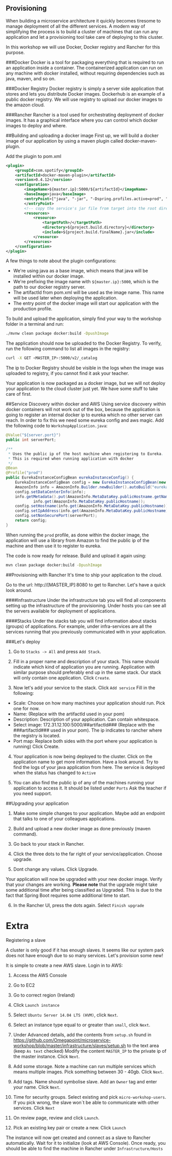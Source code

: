 Provisioning
-------
When building a microservice architecture it quickly becomes tiresome to manage deployment of all the different services. 
A modern way of simplifying the process is to build a cluster of machines that can run any application and let a provisioning tool take care of deploying to this cluster. 

In this workshop we will use Docker, Docker registry and Rancher for this purpose. 

###Docker
Docker is a tool for packaging everything that is required to run an application inside a container. 
The containerized application can run on any machine with docker installed, without requiring dependencies such as java, maven, and so on.

###Docker Registry
Docker registry is simply a server side application that stores and lets you distribute Docker images. Dockerhub is an example of a public docker registry. 
We will use registry to upload our docker images to the amazon cloud.

###Rancher
Rancher is a tool used for orchestrating deployment of docker images. It has a graphical interface where you can control which docker images to deploy and where.
 
##Building and uploading a docker image
First up, we will build a docker image of our application by using a maven plugin called docker-maven-plugin.
 
Add the plugin to pom.xml
```xml
<plugin>
    <groupId>com.spotify</groupId>
    <artifactId>docker-maven-plugin</artifactId>
    <version>0.4.12</version>
    <configuration>
        <imageName>${master.ip}:5000/${artifactId}</imageName>
        <baseImage>java</baseImage>
        <entryPoint>["java", "-jar", "-Dspring.profiles.active=prod", "/${project.build.finalName}.jar"]
        </entryPoint>
        <!-- copy the service's jar file from target into the root directory of the image -->
        <resources>
            <resource>
                <targetPath>/</targetPath>
                <directory>${project.build.directory}</directory>
                <include>${project.build.finalName}.jar</include>
            </resource>
        </resources>
    </configuration>
</plugin>
```

A few things to note about the plugin configurations:
* We're using java as a base image, which means that java will be installed within our docker image.
* We're prefixing the image name with `${master.ip}:5000`, which is the path to our docker registry server.
* The artifactId from pom.xml will be used as the image name. This name will be used later when deploying the application.
* The entry point of the docker image will start our application with the production profile.

To build and upload the application, simply find your way to the workshop folder in a terminal and run:

```bash
./mvnw clean package docker:build -DpushImage
```

The application should now be uploaded to the Docker Registry. To verify, run the following command to list all images in the registry:

```bash
curl -X GET <MASTER_IP>:5000/v2/_catalog
```

The ip to Docker Registry should be visible in the logs when the image was uploaded to registry, if you cannot find it ask your teacher.

Your application is now packaged as a docker image, but we will not deploy your application to the cloud cluster just yet. We have some stuff to take care of first. 

##Service Discovery within docker and AWS
Using service discovery within docker containers will not work out of the box, because the application is going to register an internal docker ip to eureka which no other server can reach.
In order to fix this we need some eureka config and aws magic. Add the following code to `WorkshopApplication.java`:
  
```java
@Value("${server.port}")
public int serverPort;

/**
 * Uses the public ip of the host machine when registering to Eureka.
 * This is required when running application with docker
 */
@Bean
@Profile("prod")
public EurekaInstanceConfigBean eurekaInstanceConfig() {
    EurekaInstanceConfigBean config = new EurekaInstanceConfigBean(new InetUtils(new InetUtilsProperties()));
    AmazonInfo info = AmazonInfo.Builder.newBuilder().autoBuild("eureka");
    config.setDataCenterInfo(info);
    info.getMetadata().put(AmazonInfo.MetaDataKey.publicHostname.getName(),
            info.get(AmazonInfo.MetaDataKey.publicHostname));
    config.setHostname(info.get(AmazonInfo.MetaDataKey.publicHostname));
    config.setIpAddress(info.get(AmazonInfo.MetaDataKey.publicHostname));
    config.setNonSecurePort(serverPort);
    return config;
}
```

When running the `prod` profile, as done within the docker image, the application will use a library from Amazon to find the public ip of the machine and then use it to register to eureka. 

The code is now ready for release. Build and upload it again using: 

```bash
mvn clean package docker:build -DpushImage
```

##Provisioning with Rancher
It's time to ship your application to the cloud. 

Go to the url: http://[MASTER_IP]:8080 to get to Rancher. Let's have a quick look around.

####Infrastructure 
Under the infrastructure tab you will find all components setting up the infrastructure of the provisioning. Under hosts you can see all the servers available for deployment of applications. 

####Stacks
Under the stacks tab you will find information about stacks (groups) of applications. For example, under infra-services are all the services running that you previously communicated with in your application.
 
###Let's deploy
1. Go to `Stacks -> All` and press `Add Stack`. 
2. Fill in a proper name and description of your stack. 
This name should indicate which kind of application you are running. Application with similar purpose should preferably end up in the same stack. Our stack will only contain one application.
Click `Create`.

3.  Now let's add your service to the stack. Click `Add service`
Fill in the following:
* Scale: Choose on how many machines your application should run. Pick one for now.
* Name: <artifactId> (Replace with the artifactId used in your pom)
* Description: Description of your application. Can contain whitespace.
* Select image: 172.31.12.100:5000/##artifactId### (Replace with the ###artifactId### used in your pom). The ip indicates to rancher where the registry is located. 
* Port map: Replace both sides with the port where your application is running)
Click Create.

4. Your application is now being deployed to the cluster. Click on the application name to get more information. 
Have a look around. Try to find the logs of your java application from here. The service is deployed when the status has changed to `Active`

5. You can also find the public ip of any of the machines running your application to access it. It should be listed under `Ports` 
Ask the teacher if you need support. 

##Upgrading your application
1. Make some simple changes to your application. Maybe add an endpoint that talks to one of your colleagues applications.
 
2. Build and upload a new docker image as done previously (maven command).

3. Go back to your stack in Rancher.
 
4. Click the three dots to the far right of your service/application. Choose upgrade.

5. Dont change any values. Click Upgrade.

Your application will now be upgraded with your new docker image. Verify that your changes are working. **Please note** that the upgrade might take some additional time after being
classified as Upgraded. This is due to the fact that Spring Boot requires some additional time to start.

6. In the Rancher UI, press the dots again. Select `Finish upgrade`
 
# Extra
Registering a slave

A cluster is only good if it has enough slaves. It seems like our system park does not have enough due to so many services. Let's provision some new!

It is simple to create a new AWS slave. Login in to AWS:
1. Access the AWS Console

2. Go to EC2 

3. Go to correct region (Ireland)

4. Click `Launch instance`

5. Select `Ubuntu Server 14.04 LTS (HVM)`, click `Next`.

6. Select an instance type equal to or greater than `small`, click `Next`.

7. Under Advanced details, add the contents from `setup.sh` found in https://github.com/Omegapoint/microservice-workshop/blob/master/infrastructure/slaves/setup.sh to the text area (keep `As text` checked)
Modify the content `MASTER_IP` to the private ip of the master instance. Click `Next`.

8. Add some storage. Note a machine can run multiple services which means multiple images. Pick something between 30 - 40gb. Click `Next`.

9. Add tags. Name should symbolise slave. Add an `Owner` tag and enter your name. Click `Next`.

10. Time for security groups. Select existing and pick `micro-workshop-users`. If you pick wrong, the slave won´t be able to communicate with other services. Click `Next`

11. On review page, review and click `Launch`.

12. Pick an existing key pair or create a new. Click `Launch`

The instance will now get created and connect as a slave to Rancher automatically. Wait for it to initialize (look at AWS Console). Once ready, you should be able to find the machine in Rancher under `Infrastructure/Hosts`
